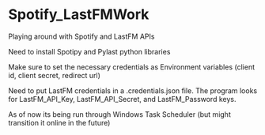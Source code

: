 # Spotify_LastFMWork
Playing around with Spotify and LastFM APIs

Need to install Spotipy and Pylast python libraries

Make sure to set the necessary credentials as Environment variables (client id, client secret, redirect url)

Need to put LastFM credentials in a .credentials.json file. The program looks for LastFM_API_Key, LastFM_API_Secret, and LastFM_Password keys.

As of now its being run through Windows Task Scheduler (but might transition it online in the future)

